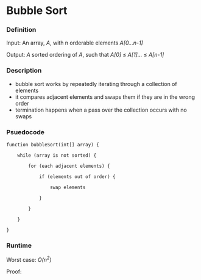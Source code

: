 # Bubble Sort

### Definition
Input: An array, *A*, with n orderable elements *A[0...n-1]*

Output: *A* sorted ordering of *A*, such that *A[0] &le; A[1]... &le; A[n-1]* 

### Description
* bubble sort works by repeatedly iterating through a collection of elements
* it compares adjacent elements and swaps them if they are in the wrong order
* termination happens when a pass over the collection occurs with no swaps

### Psuedocode

    function bubbleSort(int[] array) {
        
        while (array is not sorted) {
        
            for (each adjacent elements) {
         
                if (elements out of order) {
         
                    swap elements
         
                }
        
            }
    
        }

    } 


### Runtime
Worst case: *O(n<sup>2</sup>)*

Proof: 
